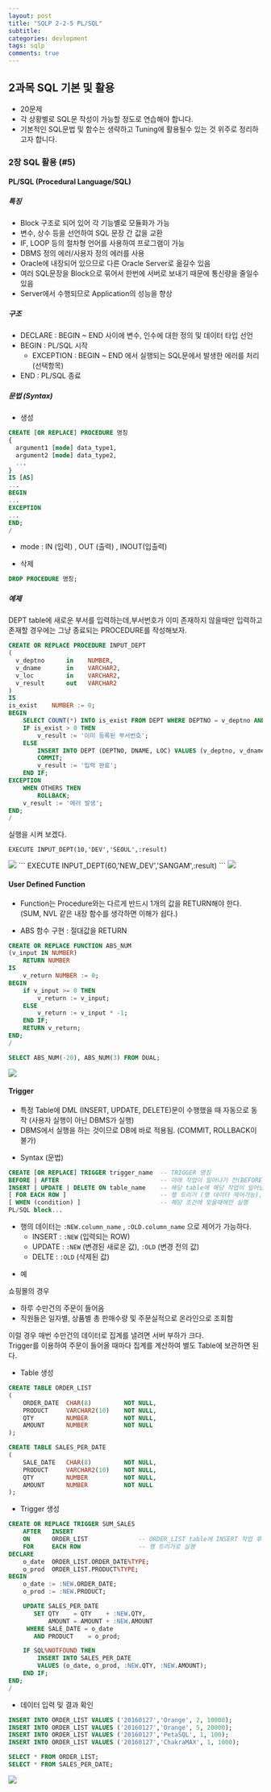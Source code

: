```yaml
---
layout: post
title: "SQLP 2-2-5 PL/SQL"
subtitle:  
categories: devlopment
tags: sqlp
comments: true
---
```


## 2과목 SQL 기본 및 활용

- 20문제
- 각 상황별로 SQL문 작성이 가능할 정도로 연습해야 합니다.
- 기본적인 SQL문법 및 함수는 생략하고 Tuning에 활용될수 있는 것 위주로 정리하고자 합니다.

### 2장 SQL 활용 (#5)

#### PL/SQL (Procedural Language/SQL)

##### 특징
- Block 구조로 되어 있어 각 기능별로 모듈화가 가능
- 변수, 상수 등을 선언하여 SQL 문장 간 값을 교환
- IF, LOOP 등의 절차형 언어를 사용하여 프로그램이 가능
- DBMS 정의 에러/사용자 정의 에러를 사용
- Oracle에 내장되어 있으므로 다른 Oracle Server로 옮길수 있음
- 여러 SQL문장을 Block으로 묶어서 한번에 서버로 보내기 때문에 통신량을 줄일수 있음
- Server에서 수행되므로 Application의 성능을 향상

##### 구조
- DECLARE : BEGIN ~ END 사이에 변수, 인수에 대한 정의 및 데이터 타입 선언
- BEGIN : PL/SQL 시작
  - EXCEPTION : BEGIN ~ END 에서 실행되는 SQL문에서 발생한 에러를 처리 (선택항목)
- END : PL/SQL 종료

##### 문법 (Syntax)
* 생성
```SQL
CREATE [OR REPLACE] PROCEDURE 명칭
{
  argument1 [mode] data_type1,
  argument2 [mode] data_type2,
  ...
}
IS [AS]
...
BEGIN
...
EXCEPTION
...
END;
/
```
- mode : IN (입력) , OUT (출력) , INOUT(입출력)

* 삭제
```SQL
DROP PROCEDURE 명칭;
```

##### 예제

DEPT table에 새로운 부서를 입력하는데,부서번호가 이미 존재하지 않을때만 입력하고 존재할 경우에는 그냥 종료되는 PROCEDURE를 작성해보자.

```SQL
CREATE OR REPLACE PROCEDURE INPUT_DEPT
(
  v_deptno      in    NUMBER,
  v_dname       in    VARCHAR2,
  v_loc         in    VARCHAR2,
  v_result      out   VARCHAR2
)
IS
is_exist    NUMBER := 0;
BEGIN
    SELECT COUNT(*) INTO is_exist FROM DEPT WHERE DEPTNO = v_deptno AND ROWNUM = 1;
    IF is_exist > 0 THEN
        v_result := '이미 등록된 부서번호';
    ELSE
        INSERT INTO DEPT (DEPTNO, DNAME, LOC) VALUES (v_deptno, v_dname, v_loc);
        COMMIT;
        v_result := '입력 완료';
    END IF;
EXCEPTION
    WHEN OTHERS THEN
        ROLLBACK;
    v_result := '에러 발생';
END;
/
```
실행을 시켜 보겠다.
```
EXECUTE INPUT_DEPT(10,'DEV','SEOUL',:result)
```
<img src="https://github.com/DevStarSJ/Study/raw/master/Blog/Database/Oracle/sqlp/image/02.06.plsql.01.png?raw=true">
```
EXECUTE INPUT_DEPT(60,'NEW_DEV','SANGAM',:result)
```
<img src="https://github.com/DevStarSJ/Study/raw/master/Blog/Database/Oracle/sqlp/image/02.06.plsql.02.png?raw=true">

#### User Defined Function

- Function는 Procedure와는 다르게 반드시 1개의 값을 RETURN해야 한다. (SUM, NVL 같은 내장 함수를 생각하면 이해가 쉽다.)

* ABS 함수 구현 : 절대값을 RETURN
```SQL
CREATE OR REPLACE FUNCTION ABS_NUM
(v_input IN NUMBER)
    RETURN NUMBER
IS
    v_return NUMBER := 0;
BEGIN
    if v_input >= 0 THEN
        v_return := v_input;
    ELSE
        v_return := v_input * -1;
    END IF;
    RETURN v_return;
END;
/
```
```SQL
SELECT ABS_NUM(-20), ABS_NUM(3) FROM DUAL;
```
<img src="https://github.com/DevStarSJ/Study/raw/master/Blog/Database/Oracle/sqlp/image/02.06.plsql.03.png?raw=true">

#### Trigger

- 특정 Table에 DML (INSERT, UPDATE, DELETE)문이 수행했을 때 자동으로 동작 (사용자 실행이 아닌 DBMS가 실행)
- DBMS에서 실행을 하는 것이므로 DB에 바로 적용됨. (COMMIT, ROLLBACK이 불가)

* Syntax (문법)

```SQL
CREATE [OR REPLACE] TRIGGER trigger_name  -- TRIGGER 명칭
BEFORE | AFTER                            -- 아래 작업이 일어나기 전(BEFORE) 또는 후(AFTER)에 실행
INSERT | UPDATE | DELETE ON table_name    -- 해당 table에 해당 작업이 일어났을 경우
[ FOR EACH ROW ]                          -- 행 트리거 (행 데이터 제어가능), 없으면 문장 트리거 (각 행 데이터 제어 불가)
[ WHEN (condition) ]                      -- 해당 조건에 맞을때에만 실행
PL/SQL block...
```
- 행의 데이터는 `:NEW.column_name` , `:OLD.column_name` 으로 제어가 가능하다.
  - INSERT : `:NEW` (입력되는 ROW)
  - UPDATE : `:NEW` (변경된 새로운 값), `:OLD` (변경 전의 값)
  - DELTE : `:OLD` (삭제된 값)

* 예

쇼핑몰의 경우
- 하루 수만건의 주문이 들어옴
- 직원들은 일자별, 상품별 총 판매수량 및 주문실적으로 온라인으로 조회함

이럴 경우 매번 수만건의 데이터로 집계를 낼려면 서버 부하가 크다.  
Trigger를 이용하여 주문이 들어올 때마다 집계를 계산하여 별도 Table에 보관하면 된다.

* Table 생성
```SQL
CREATE TABLE ORDER_LIST
(
    ORDER_DATE  CHAR(8)         NOT NULL,
    PRODUCT     VARCHAR2(10)    NOT NULL,
    QTY         NUMBER          NOT NULL,
    AMOUNT      NUMBER          NOT NULL
);

CREATE TABLE SALES_PER_DATE
(
    SALE_DATE   CHAR(8)         NOT NULL,
    PRODUCT     VARCHAR2(10)    NOT NULL,
    QTY         NUMBER          NOT NULL,
    AMOUNT      NUMBER          NOT NULL
);
```

* Trigger 생성
```SQL
CREATE OR REPLACE TRIGGER SUM_SALES
    AFTER   INSERT                  
    ON      ORDER_LIST              -- ORDER_LIST table에 INSERT 작업 후에
    FOR     EACH ROW                -- 행 트리거로 실행
DECLARE
    o_date  ORDER_LIST.ORDER_DATE%TYPE;
    o_prod  ORDER_LIST.PRODUCT%TYPE;
BEGIN
    o_date := :NEW.ORDER_DATE;
    o_prod := :NEW.PRODUCT;

    UPDATE SALES_PER_DATE
       SET QTY    = QTY    + :NEW.QTY,
           AMOUNT = AMOUNT + :NEW.AMOUNT
     WHERE SALE_DATE = o_date
       AND PRODUCT    = o_prod;

    IF SQL%NOTFOUND THEN
        INSERT INTO SALES_PER_DATE
        VALUES (o_date, o_prod, :NEW.QTY, :NEW.AMOUNT);
    END IF;
END;
/
```

* 데이터 입력 및 결과 확인
```SQL
INSERT INTO ORDER_LIST VALUES ('20160127','Orange', 2, 10000);
INSERT INTO ORDER_LIST VALUES ('20160127','Orange', 5, 20000);
INSERT INTO ORDER_LIST VALUES ('20160127','PetaSQL', 1, 100);
INSERT INTO ORDER_LIST VALUES ('20160127','ChakraMAX', 1, 1000);

SELECT * FROM ORDER_LIST;
SELECT * FROM SALES_PER_DATE;
```
<img src="https://github.com/DevStarSJ/Study/raw/master/Blog/Database/Oracle/sqlp/image/02.06.plsql.04.png?raw=true">
